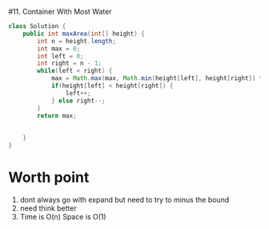 #11. Container With Most Water

```java
class Solution {
    public int maxArea(int[] height) {
        int n = height.length;
        int max = 0;
        int left = 0;
        int right = n - 1;
        while(left < right) {
            max = Math.max(max, Math.min(height[left], height[right]) * (right - left));
            if(height[left] < height[right]) {
                left++;
            } else right--;
        }
        return max;
        
        
    }
}
```

# Worth point 

1. dont always go with expand but need to try to minus the bound
2. need think better
3. Time is O(n) Space is O(1)